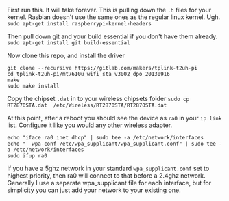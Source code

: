 First run this. It will take forever. This is pulling down
the `.h` files for your kernel. Rasbian doesn't use the same
ones as the regular linux kernel. Ugh.
`sudo apt-get install raspberrypi-kernel-headers`

Then pull down git and your build essential if you don't have them already.
`sudo apt-get install git build-essential`

Now clone this repo, and install the driver
```
git clone --recursive https://gitlab.com/makers/tplink-t2uh-pi
cd tplink-t2uh-pi/mt7610u_wifi_sta_v3002_dpo_20130916
make
sudo make install
```

Copy the chipset `.dat` in to your wireless chipsets folder
`sudo cp RT2870STA.dat  /etc/Wireless/RT2870STA/RT2870STA.dat`

At this point, after a reboot you should see the device as
`ra0` in your `ip link` list. Configure it like you would
any other wireless adapter.
```
echo "iface ra0 inet dhcp" | sudo tee -a /etc/network/interfaces
echo "	wpa-conf /etc/wpa_supplicant/wpa_supplicant.conf" | sudo tee -a /etc/network/interfaces
sudo ifup ra0
```

If you have a 5ghz network in your standard `wpa_supplicant.conf`
set to highest priority, then ra0 will connect to that before
a 2.4ghz network. Generally I use a separate wpa_supplicant file
for each interface, but for simplicity you can just add your
network to your existing one.